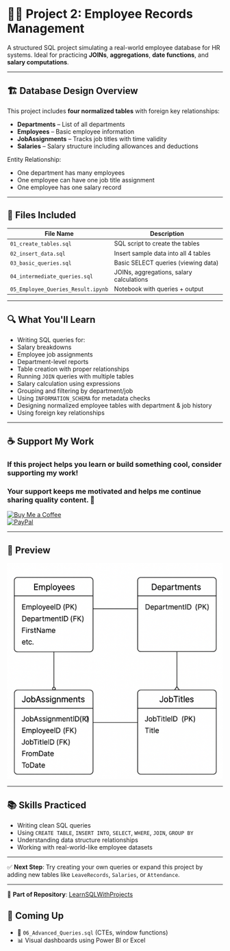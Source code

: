 # 👨‍💼 Project 2: Employee Records Management

A structured SQL project simulating a real-world employee database for HR systems. Ideal for practicing **JOINs**, **aggregations**, **date functions**, and **salary computations**.

---

## 🏗️ Database Design Overview

This project includes **four normalized tables** with foreign key relationships:

- **Departments** – List of all departments  
- **Employees** – Basic employee information  
- **JobAssignments** – Tracks job titles with time validity  
- **Salaries** – Salary structure including allowances and deductions  

Entity Relationship:  
- One department has many employees  
- One employee can have one job title assignment  
- One employee has one salary record  

---

## 📂 Files Included

| File Name                        | Description                                |
|-----------------------------     |--------------------------------------------|
| `01_create_tables.sql`            | SQL script to create the tables            |
| `02_insert_data.sql`              | Insert sample data into all 4 tables       |
| `03_basic_queries.sql`             | Basic SELECT queries (viewing data)        |
| `04_intermediate_queries.sql`      | JOINs, aggregations, salary calculations |
| `05_Employee_Queries_Result.ipynb` | Notebook with queries + output           |

---

## 🔍 What You'll Learn

- Writing SQL queries for:
 - Salary breakdowns
 - Employee job assignments
 - Department-level reports
- Table creation with proper relationships  
- Running `JOIN` queries with multiple tables  
- Salary calculation using expressions  
- Grouping and filtering by department/job  
- Using `INFORMATION_SCHEMA` for metadata checks
- Designing normalized employee tables with department & job history
- Using foreign key relationships
---
## ☕ Support My Work

### If this project helps you learn or build something cool, consider supporting my work!  
### Your support keeps me motivated and helps me continue sharing quality content. 🙌
 
[![Buy Me a Coffee](https://img.shields.io/badge/☕-Buy_Me_A_Coffee-yellow?style=flat-square)](https://coff.ee/syedmoin)  
[![PayPal](https://img.shields.io/badge/💰-Donate_via_PayPal-blue?style=flat-square)](https://paypal.me/syedmoinuddin101)
 
---

## 📸 Preview

<img src="https://github.com/Syed-Moinuddin2025/LearnSQLWithProjects/blob/main/Images/daigram.png?raw=true" width="800" alt="Employee DB Structure"/>


---

## 📚 Skills Practiced

- Writing clean SQL queries  
- Using `CREATE TABLE`, `INSERT INTO`, `SELECT`, `WHERE`, `JOIN`, `GROUP BY`  
- Understanding data structure relationships  
- Working with real-world-like employee datasets  

---
✅ **Next Step**: Try creating your own queries or expand this project by adding new tables like `LeaveRecords`, `Salaries`, or `Attendance`.

---

🔗 **Part of Repository**: [LearnSQLWithProjects](https://github.com/Syed-Moinuddin2025/LearnSQLWithProjects)
## 📌 Coming Up

- 🚀 `06_Advanced_Queries.sql` (CTEs, window functions)
- 📊 Visual dashboards using Power BI or Excel
